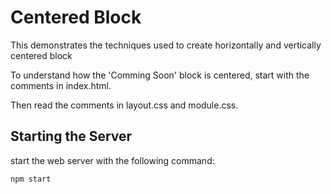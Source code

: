 # Centered Block
This demonstrates the techniques used to create horizontally
and vertically centered block

To understand how the 'Comming Soon' block is centered,
start with the comments in index.html.

Then read the comments in layout.css and module.css.


## Starting the Server
start the web server with the following command:
```
npm start
```

